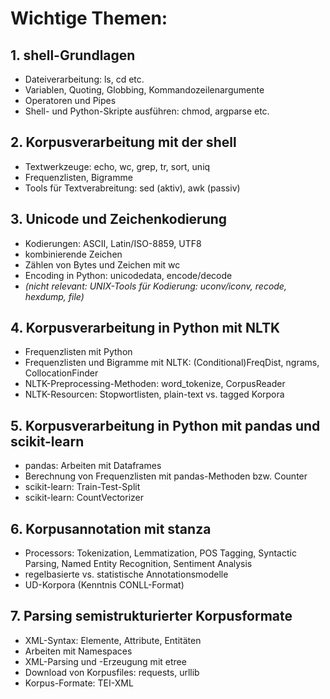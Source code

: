 # Wichtige Themen:


## 1. shell-Grundlagen 

- Dateiverarbeitung: ls, cd etc.
- Variablen, Quoting, Globbing, Kommandozeilenargumente
- Operatoren und Pipes
- Shell- und Python-Skripte ausführen: chmod, argparse etc.



## 2. Korpusverarbeitung mit der shell 

- Textwerkzeuge: echo, wc, grep, tr, sort, uniq
- Frequenzlisten, Bigramme
- Tools für Textverabreitung: sed (aktiv), awk (passiv)



## 3. Unicode und Zeichenkodierung 

- Kodierungen: ASCII, Latin/ISO-8859, UTF8
- kombinierende Zeichen
- Zählen von Bytes und Zeichen mit wc 
- Encoding in Python: unicodedata,  encode/decode
- *(nicht relevant: UNIX-Tools für Kodierung: uconv/iconv, recode, hexdump, file)*



## 4. Korpusverarbeitung in Python mit NLTK

- Frequenzlisten mit Python
- Frequenzlisten und Bigramme mit NLTK: (Conditional)FreqDist, ngrams, CollocationFinder
- NLTK-Preprocessing-Methoden: word_tokenize, CorpusReader
- NLTK-Resourcen: Stopwortlisten, plain-text vs. tagged Korpora



## 5. Korpusverarbeitung in Python mit pandas und scikit-learn

- pandas: Arbeiten mit Dataframes
- Berechnung von Frequenzlisten mit pandas-Methoden bzw. Counter
- scikit-learn: Train-Test-Split
- scikit-learn: CountVectorizer 



## 6. Korpusannotation mit stanza

- Processors: Tokenization, Lemmatization, POS Tagging, Syntactic Parsing, Named Entity Recognition, Sentiment Analysis
- regelbasierte vs. statistische Annotationsmodelle
- UD-Korpora (Kenntnis CONLL-Format)



## 7. Parsing semistrukturierter Korpusformate

- XML-Syntax: Elemente, Attribute, Entitäten
- Arbeiten mit Namespaces
- XML-Parsing und -Erzeugung mit etree
- Download von Korpusfiles: requests, urllib
- Korpus-Formate: TEI-XML

